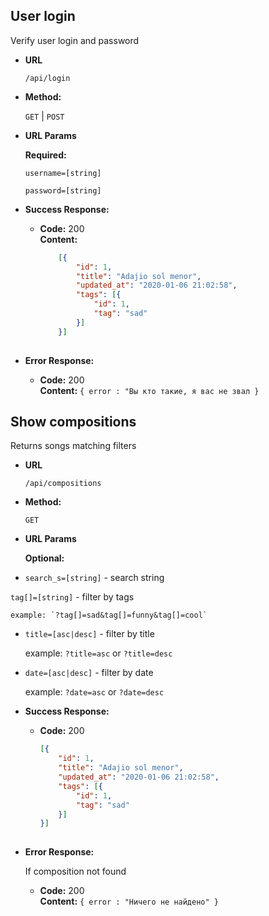 **User login**
----
  Verify user login and password
* **URL**

  `/api/login`

* **Method:**

  `GET` | `POST`
  
*  **URL Params**

   **Required:**
 
   `username=[string]`
   
   `password=[string]`

* **Success Response:**

  * **Code:** 200 <br />
    **Content:** 
    ```json
        [{
            "id": 1,
            "title": "Adajio sol menor",
            "updated_at": "2020-01-06 21:02:58",
            "tags": [{
                "id": 1,
                "tag": "sad"
            }]
        }]
 
* **Error Response:**

  * **Code:** 200 <br />
    **Content:** `{ error : "Вы кто такие, я вас не звал }` 

**Show compositions**
----

Returns songs matching filters

* **URL**

  `/api/compositions`

* **Method:**

  `GET`
  
*  **URL Params**

   **Optional:**
 
*   `search_s=[string]` - search string
   
   `tag[]=[string]` - filter by tags
   
    example: `?tag[]=sad&tag[]=funny&tag[]=cool`
   
*   `title=[asc|desc]` - filter by title

    example: `?title=asc` or `?title=desc`
   
*   `date=[asc|desc]` - filter by date

    example: `?date=asc` or `?date=desc`

* **Success Response:**

  * **Code:** 200 <br />
    ```json
    [{
        "id": 1,
        "title": "Adajio sol menor",
        "updated_at": "2020-01-06 21:02:58",
        "tags": [{
            "id": 1,
            "tag": "sad"
        }]
    }]
 
* **Error Response:**
  
  If composition not found
  * **Code:** 200 <br />
    **Content:** `{ error : "Ничего не найдено" }` 